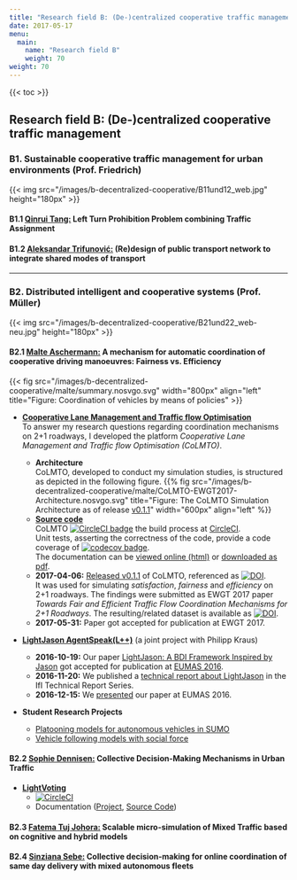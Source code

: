 ```yaml
---
title: "Research field B: (De-)centralized cooperative traffic management"
date: 2017-05-17
menu:
  main:
    name: "Research field B"
    weight: 70
weight: 70
---
```


{{< toc >}}

## Research field B: (De-&#x2060;)centralized cooperative traffic management

### B1. Sustainable cooperative traffic management for urban environments (Prof. Friedrich)

{{< img src="/images/b-decentralized-cooperative/B11und12_web.jpg" height="180px" >}}

#### B1.1 [Qinrui Tang:](.) Left Turn Prohibition Problem combining Traffic Assignment

#### B1.2 [Aleksandar Trifunović:](.) (Re)design of public transport network to integrate shared modes of transport

---

### B2. Distributed intelligent and cooperative systems (Prof. Müller)

{{< img src="/images/b-decentralized-cooperative/B21und22_web-neu.jpg" height="180px" >}}

#### B2.1 [Malte Aschermann:](https://github.com/masc) A mechanism for automatic coordination of cooperative driving manoeuvres: Fairness vs. Efficiency

{{< fig src="/images/b-decentralized-cooperative/malte/summary.nosvgo.svg" width="800px" align="left" title="Figure: Coordination of vehicles by means of policies" >}}

* **[Cooperative Lane Management and Traffic flow Optimisation](https://github.com/SocialCars/colmto/blob/master/readme.md)**
  <br>
  To answer my research questions regarding coordination mechanisms on 2+1 roadways, I developed the platform *Cooperative Lane Management and Traffic flow Optimisation (CoLMTO)*.
  <br>
  * **Architecture**<br>
  CoLMTO, developed to conduct my simulation studies, is structured as depicted in the following figure.
  {{% fig src="/images/b-decentralized-cooperative/malte/CoLMTO-EWGT2017-Architecture.nosvgo.svg" title="Figure: The CoLMTO Simulation Architecture as of release [v0.1.1](https://github.com/SocialCars/colmto/releases/tag/v0.1.1)" width="600px" align="left" %}}
  * **[Source code](https://github.com/SocialCars/colmto)**<br>
  CoLMTO 
  [![CircleCI badge](https://circleci.com/gh/SocialCars/colmto.svg?style=badge)](https://circleci.com/gh/SocialCars/colmto) the build process at [CircleCI](https://circleci.com).<br>
  Unit tests, asserting the correctness of the code, provide a code coverage of
  [![codecov badge](https://codecov.io/gh/SocialCars/colmto/branch/master/graph/badge.svg)](https://codecov.io/gh/SocialCars/colmto).<br>
  The documentation can be [viewed online (html)](http://socialcars.github.io/colmto/docs/sources/index.html) or [downloaded as pdf](http://socialcars.github.io/colmto/docs/CoLMTO-doc.pdf).
  * **2017-04-06:** [Released v0.1.1](https://github.com/SocialCars/colmto/releases/tag/v0.1.1) of CoLMTO, referenced as [![DOI](https://zenodo.org/badge/DOI/10.5281/zenodo.801531.svg)](https://doi.org/10.5281/zenodo.801531).<br>
  It was used for simulating *satisfaction*, *fairness* and *efficiency* on 2+1 roadways.
  The findings were submitted as EWGT 2017 paper *Towards Fair and Efficient Traffic Flow Coordination Mechanisms for 2+1 Roadways*. The resulting/related dataset is available as [![DOI](https://zenodo.org/badge/DOI/10.5281/zenodo.495742.svg)](https://doi.org/10.5281/zenodo.495742).
  * **2017-05-31:** Paper got accepted for publication at EWGT 2017.

* **[LightJason AgentSpeak(L++)](https://lightjason.github.io)** (a joint project with Philipp Kraus)
  * **2016-10-19:** Our paper [LightJason: A BDI Framework Inspired by Jason](https://lightjason.github.io/publication/2016-eumas.pdf) got accepted for publication at [EUMAS 2016](http://eumas-at2016.webs.upv.es).
  * **2016-11-20:** We published a [technical report about LightJason](https://lightjason.github.io/publication/2016-ifi-techreport.pdf) in the IfI Technical Report Series.
  * **2016-12-15:** We [presented](https://lightjason.github.io/publication/2016-eumas-slides.pdf) our paper at EUMAS 2016.

* **Student Research Projects**
  * [Platooning models for autonomous vehicles in SUMO](https://github.com/sinziana-sebe/sumo)
  * [Vehicle following models with social force](https://github.com/TranKhacDat/SocialForceVehicles)

#### B2.2 [Sophie Dennisen:](https://github.com/sdennisen) Collective Decision-Making Mechanisms in Urban Traffic

* **[LightVoting](https://github.com/SocialCars/LightVoting)**
  * [![CircleCI](https://circleci.com/gh/SocialCars/LightVoting/tree/master.svg?style=shield)](https://circleci.com/gh/SocialCars/LightVoting/tree/master)
  * Documentation ([Project](http://socialcars.github.io/LightVoting/), [Source Code](http://socialcars.github.io/LightVoting/sources/index.html))


#### B2.3 [Fatema Tuj Johora:](https://github.com/Fatema080136) Scalable micro-simulation of Mixed Traffic based on cognitive and hybrid models


#### B2.4 [Sinziana Sebe:](https://github.com/sinziana-sebe) Collective decision-making for online coordination of same day delivery with mixed autonomous fleets
